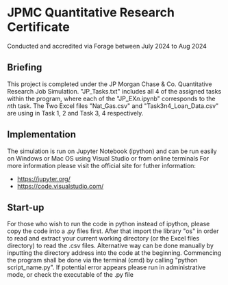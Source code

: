 # JPMC Quantitative Research Certificate
Conducted and accredited via Forage between July 2024 to Aug 2024

## Briefing
This project is completed under the JP Morgan Chase & Co. Quantitative Research Job Simulation.
"JP_Tasks.txt" includes all 4 of the assigned tasks within the program, where each of the "JP_EX$n$.ipynb" corresponds to the $n$th task.
The Two Excel files "Nat_Gas.csv" and "Task3n4_Loan_Data.csv" are using in Task 1, 2 and Task 3, 4 respectively.

## Implementation
The simulation is run on Jupyter Notebook (ipython) and can be run easily on Windows or Mac OS using Visual Studio or from online terminals
For more information please visit the official site for futher information:
- https://jupyter.org/
- https://code.visualstudio.com/

## Start-up
For those who wish to run the code in python instead of ipython, please copy the code into a .py files first.
After that import the library "os" in order to read and extract your current working directory (or the Excel files directory) to read the .csv files.
Alternative way can be done manually by inputting the directory address into the code at the beginning.
Commencing the program shall be done via the terminal (cmd) by calling "python script_name.py".
If potential error appears please run in administrative mode, or check the executable of the .py file
